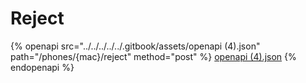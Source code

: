 # Reject

{% openapi src="../../../../../.gitbook/assets/openapi (4).json" path="/phones/{mac}/reject" method="post" %}
[openapi (4).json](<../../../../../.gitbook/assets/openapi (4).json>)
{% endopenapi %}
